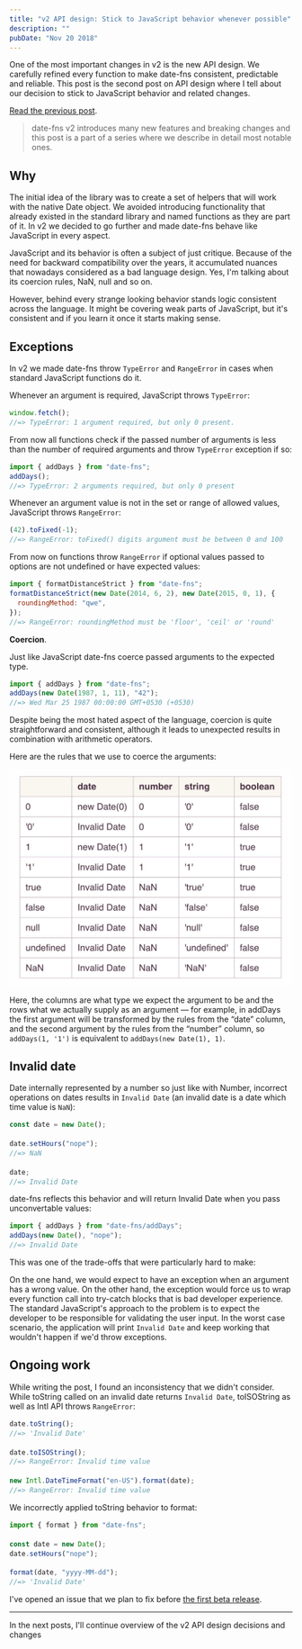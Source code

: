 ```yaml
---
title: "v2 API design: Stick to JavaScript behavior whenever possible"
description: ""
pubDate: "Nov 20 2018"
---
```


One of the most important changes in v2 is the new API design. We carefully refined every function to make date-fns consistent, predictable and reliable. This post is the second post on API design where I tell about our decision to stick to JavaScript behavior and related changes.

[Read the previous post](/v2-goals-and-values/).

> date-fns v2 introduces many new features and breaking changes and this post is a part of a series where we describe in detail most notable ones.

## Why

The initial idea of the library was to create a set of helpers that will work with the native Date object. We avoided introducing functionality that already existed in the standard library and named functions as they are part of it. In v2 we decided to go further and made date-fns behave like JavaScript in every aspect.

JavaScript and its behavior is often a subject of just critique. Because of the need for backward compatibility over the years, it accumulated nuances that nowadays considered as a bad language design. Yes, I'm talking about its coercion rules, NaN, null and so on.

However, behind every strange looking behavior stands logic consistent across the language. It might be covering weak parts of JavaScript, but it's consistent and if you learn it once it starts making sense.

## Exceptions

In v2 we made date-fns throw `TypeError` and `RangeError` in cases when standard JavaScript functions do it.

Whenever an argument is required, JavaScript throws `TypeError`:

```js
window.fetch();
//=> TypeError: 1 argument required, but only 0 present.
```

From now all functions check if the passed number of arguments is less than the number of required arguments and throw `TypeError` exception if so:

```js
import { addDays } from "date-fns";
addDays();
//=> TypeError: 2 arguments required, but only 0 present
```

Whenever an argument value is not in the set or range of allowed values, JavaScript throws `RangeError`:

```js
(42).toFixed(-1);
//=> RangeError: toFixed() digits argument must be between 0 and 100
```

From now on functions throw `RangeError` if optional values passed to options are not undefined or have expected values:

```js
import { formatDistanceStrict } from "date-fns";
formatDistanceStrict(new Date(2014, 6, 2), new Date(2015, 0, 1), {
  roundingMethod: "qwe",
});
//=> RangeError: roundingMethod must be 'floor', 'ceil' or 'round'
```

**Coercion**.

Just like JavaScript date-fns coerce passed arguments to the expected type.

```js
import { addDays } from "date-fns";
addDays(new Date(1987, 1, 11), "42");
//=> Wed Mar 25 1987 00:00:00 GMT+0530 (+0530)
```

Despite being the most hated aspect of the language, coercion is quite straightforward and consistent, although it leads to unexpected results in combination with arithmetic operators.

Here are the rules that we use to coerce the arguments:

![](/public/posts/2018-11-20-v2-api-design-table.jpeg)

Here, the columns are what type we expect the argument to be and the rows what we actually supply as an argument — for example, in addDays the first argument will be transformed by the rules from the “date” column, and the second argument by the rules from the “number” column, so `addDays(1, '1')` is equivalent to `addDays(new Date(1), 1)`.

## Invalid date

Date internally represented by a number so just like with Number, incorrect operations on dates results in `Invalid Date` (an invalid date is a date which time value is `NaN`):

```js
const date = new Date();

date.setHours("nope");
//=> NaN

date;
//=> Invalid Date
```

date-fns reflects this behavior and will return Invalid Date when you pass unconvertable values:

```js
import { addDays } from "date-fns/addDays";
addDays(new Date(), "nope");
//=> Invalid Date
```

This was one of the trade-offs that were particularly hard to make:

On the one hand, we would expect to have an exception when an argument has a wrong value. On the other hand, the exception would force us to wrap every function call into try-catch blocks that is bad developer experience. The standard JavaScript's approach to the problem is to expect the developer to be responsible for validating the user input. In the worst case scenario, the application will print `Invalid Date` and keep working that wouldn't happen if we'd throw exceptions.

## Ongoing work

While writing the post, I found an inconsistency that we didn't consider. While toString called on an invalid date returns `Invalid Date`, toISOString as well as Intl API throws `RangeError`:

```js
date.toString();
//=> 'Invalid Date'

date.toISOString();
//=> RangeError: Invalid time value

new Intl.DateTimeFormat("en-US").format(date);
//=> RangeError: Invalid time value
```

We incorrectly applied toString behavior to format:

```js
import { format } from "date-fns";

const date = new Date();
date.setHours("nope");

format(date, "yyyy-MM-dd");
//=> 'Invalid Date'
```

I've opened an issue that we plan to fix before [the first beta release](https://github.com/date-fns/date-fns/issues/987).

---

In the next posts, I'll continue overview of the v2 API design decisions and changes
